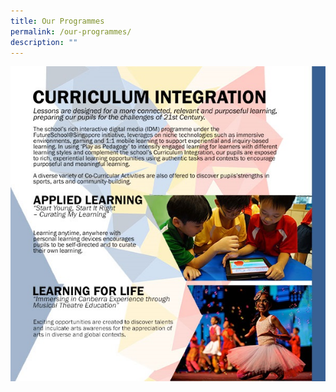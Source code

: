 ```yaml
---
title: Our Programmes
permalink: /our-programmes/
description: ""
---
```


![](/images/brochure-page-2.jpg)